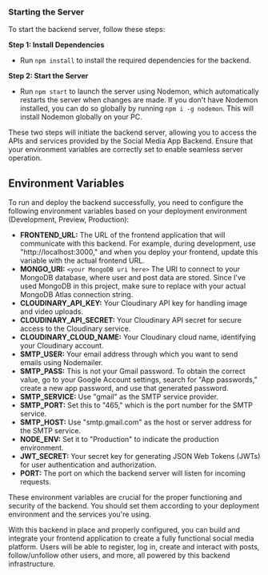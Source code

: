 ### Starting the Server

To start the backend server, follow these steps:

**Step 1: Install Dependencies**

- Run `npm install` to install the required dependencies for the backend.

**Step 2: Start the Server**

- Run `npm start` to launch the server using Nodemon, which automatically restarts the server when changes are made. If you don't have Nodemon installed, you can do so globally by running `npm i -g nodemon`. This will install Nodemon globally on your PC.

These two steps will initiate the backend server, allowing you to access the APIs and services provided by the Social Media App Backend. Ensure that your environment variables are correctly set to enable seamless server operation.

## Environment Variables

To run and deploy the backend successfully, you need to configure the following environment variables based on your deployment environment (Development, Preview, Production):

- **FRONTEND_URL:** The URL of the frontend application that will communicate with this backend. For example, during development, use "http://localhost:3000," and when you deploy your frontend, update this variable with the actual frontend URL.
- **MONGO_URI:** `<your MongoDB uri here>` The URI to connect to your MongoDB database, where user and post data are stored. Since I've used MongoDB in this project, make sure to replace with your actual MongoDB Atlas connection string.
- **CLOUDINARY_API_KEY:** Your Cloudinary API key for handling image and video uploads.
- **CLOUDINARY_API_SECRET:** Your Cloudinary API secret for secure access to the Cloudinary service.
- **CLOUDINARY_CLOUD_NAME:** Your Cloudinary cloud name, identifying your Cloudinary account.
- **SMTP_USER:** Your email address through which you want to send emails using Nodemailer.
- **SMTP_PASS:** This is not your Gmail password. To obtain the correct value, go to your Google Account settings, search for "App passwords," create a new app password, and use that generated password.
- **SMTP_SERVICE:** Use "gmail" as the SMTP service provider.
- **SMTP_PORT:** Set this to "465," which is the port number for the SMTP service.
- **SMTP_HOST:** Use "smtp.gmail.com" as the host or server address for the SMTP service.
- **NODE_ENV:** Set it to "Production" to indicate the production environment.
- **JWT_SECRET:** Your secret key for generating JSON Web Tokens (JWTs) for user authentication and authorization.
- **PORT:** The port on which the backend server will listen for incoming requests.

These environment variables are crucial for the proper functioning and security of the backend. You should set them according to your deployment environment and the services you're using.

With this backend in place and properly configured, you can build and integrate your frontend application to create a fully functional social media platform. Users will be able to register, log in, create and interact with posts, follow/unfollow other users, and more, all powered by this backend infrastructure.
